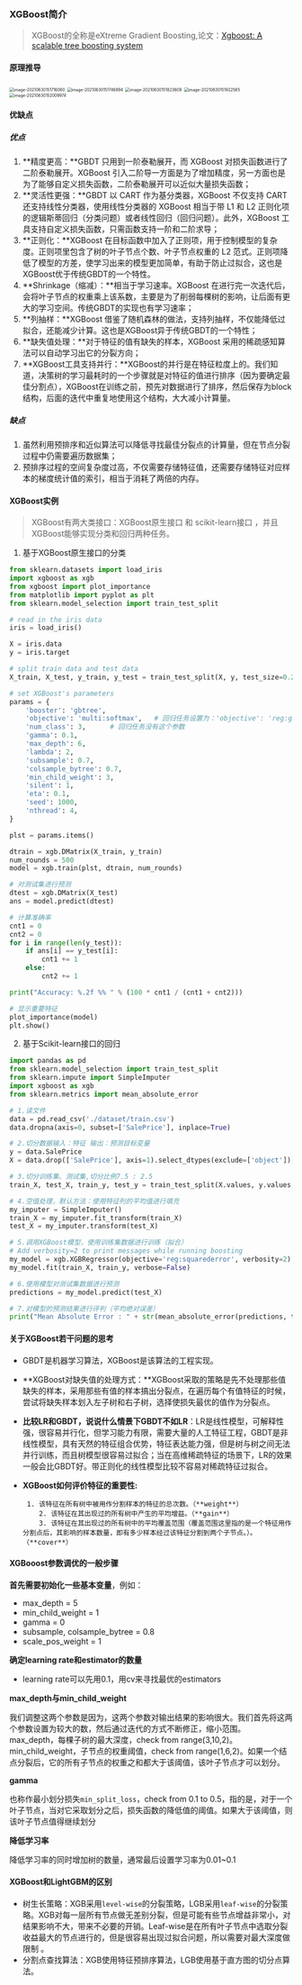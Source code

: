 ### XGBoost简介

> XGBoost的全称是eXtreme Gradient Boosting,论文：[Xgboost: A scalable tree boosting system](https://dl.acm.org/doi/abs/10.1145/2939672.2939785)

#### 原理推导

<img src="figure/image-20210630151716080.png" alt="image-20210630151716080" style="zoom:50%;" />

<img src="figure/image-20210630151746894.png" alt="image-20210630151746894" style="zoom:50%;" />

<img src="figure/image-20210630151823609.png" alt="image-20210630151823609" style="zoom:50%;" />

<img src="figure/image-20210630151922565.png" alt="image-20210630151922565" style="zoom:50%;" />

<img src="figure/image-20210630152009974.png" alt="image-20210630152009974" style="zoom:50%;" />

#### 优缺点

##### 优点

1. **精度更高：**GBDT 只用到一阶泰勒展开，而 XGBoost 对损失函数进行了二阶泰勒展开。XGBoost 引入二阶导一方面是为了增加精度，另一方面也是为了能够自定义损失函数，二阶泰勒展开可以近似大量损失函数；
2. **灵活性更强：**GBDT 以 CART 作为基分类器，XGBoost 不仅支持 CART 还支持线性分类器，使用线性分类器的 XGBoost 相当于带 L1 和 L2 正则化项的逻辑斯蒂回归（分类问题）或者线性回归（回归问题）。此外，XGBoost 工具支持自定义损失函数，只需函数支持一阶和二阶求导；
3. **正则化：**XGBoost 在目标函数中加入了正则项，用于控制模型的复杂度。正则项里包含了树的叶子节点个数、叶子节点权重的 L2 范式。正则项降低了模型的方差，使学习出来的模型更加简单，有助于防止过拟合，这也是XGBoost优于传统GBDT的一个特性。
4. **Shrinkage（缩减）：**相当于学习速率。XGBoost 在进行完一次迭代后，会将叶子节点的权重乘上该系数，主要是为了削弱每棵树的影响，让后面有更大的学习空间。传统GBDT的实现也有学习速率；
5. **列抽样：**XGBoost 借鉴了随机森林的做法，支持列抽样，不仅能降低过拟合，还能减少计算。这也是XGBoost异于传统GBDT的一个特性；
6. **缺失值处理：**对于特征的值有缺失的样本，XGBoost 采用的稀疏感知算法可以自动学习出它的分裂方向；
7. **XGBoost工具支持并行：**XGBoost的并行是在特征粒度上的。我们知道，决策树的学习最耗时的一个步骤就是对特征的值进行排序（因为要确定最佳分割点），XGBoost在训练之前，预先对数据进行了排序，然后保存为block结构，后面的迭代中重复地使用这个结构，大大减小计算量。

##### 缺点

1. 虽然利用预排序和近似算法可以降低寻找最佳分裂点的计算量，但在节点分裂过程中仍需要遍历数据集；
2. 预排序过程的空间复杂度过高，不仅需要存储特征值，还需要存储特征对应样本的梯度统计值的索引，相当于消耗了两倍的内存。

#### **XGBoost实例**

> XGBoost有两大类接口：XGBoost原生接口 和 scikit-learn接口 ，并且XGBoost能够实现分类和回归两种任务。

1. 基于XGBoost原生接口的分类

```python
from sklearn.datasets import load_iris
import xgboost as xgb
from xgboost import plot_importance
from matplotlib import pyplot as plt
from sklearn.model_selection import train_test_split

# read in the iris data
iris = load_iris()

X = iris.data
y = iris.target

# split train data and test data
X_train, X_test, y_train, y_test = train_test_split(X, y, test_size=0.2, random_state=1234565)

# set XGBoost's parameters
params = {
    'booster': 'gbtree',
    'objective': 'multi:softmax',   # 回归任务设置为：'objective': 'reg:gamma',
    'num_class': 3,      # 回归任务没有这个参数
    'gamma': 0.1,
    'max_depth': 6,
    'lambda': 2,
    'subsample': 0.7,
    'colsample_bytree': 0.7,
    'min_child_weight': 3,
    'silent': 1,
    'eta': 0.1,
    'seed': 1000,
    'nthread': 4,
}

plst = params.items()

dtrain = xgb.DMatrix(X_train, y_train)
num_rounds = 500
model = xgb.train(plst, dtrain, num_rounds)

# 对测试集进行预测
dtest = xgb.DMatrix(X_test)
ans = model.predict(dtest)

# 计算准确率
cnt1 = 0
cnt2 = 0
for i in range(len(y_test)):
    if ans[i] == y_test[i]:
        cnt1 += 1
    else:
        cnt2 += 1

print("Accuracy: %.2f %% " % (100 * cnt1 / (cnt1 + cnt2)))

# 显示重要特征
plot_importance(model)
plt.show()
```

2. 基于Scikit-learn接口的回归

```python
import pandas as pd
from sklearn.model_selection import train_test_split
from sklearn.impute import SimpleImputer
import xgboost as xgb
from sklearn.metrics import mean_absolute_error

# 1.读文件
data = pd.read_csv('./dataset/train.csv')
data.dropna(axis=0, subset=['SalePrice'], inplace=True)

# 2.切分数据输入：特征 输出：预测目标变量
y = data.SalePrice
X = data.drop(['SalePrice'], axis=1).select_dtypes(exclude=['object'])

# 3.切分训练集、测试集,切分比例7.5 : 2.5
train_X, test_X, train_y, test_y = train_test_split(X.values, y.values, test_size=0.25)

# 4.空值处理，默认方法：使用特征列的平均值进行填充
my_imputer = SimpleImputer()
train_X = my_imputer.fit_transform(train_X)
test_X = my_imputer.transform(test_X)

# 5.调用XGBoost模型，使用训练集数据进行训练（拟合）
# Add verbosity=2 to print messages while running boosting
my_model = xgb.XGBRegressor(objective='reg:squarederror', verbosity=2)  # xgb.XGBClassifier() XGBoost分类模型
my_model.fit(train_X, train_y, verbose=False)

# 6.使用模型对测试集数据进行预测
predictions = my_model.predict(test_X)

# 7.对模型的预测结果进行评判（平均绝对误差）
print("Mean Absolute Error : " + str(mean_absolute_error(predictions, test_y)))
```

#### **关于XGBoost若干问题的思考**

+ GBDT是机器学习算法，XGBoost是该算法的工程实现。

+  **XGBoost对缺失值的处理方式：**XGBoost采取的策略是先不处理那些值缺失的样本，采用那些有值的样本搞出分裂点，在遍历每个有值特征的时候，尝试将缺失样本划入左子树和右子树，选择使损失最优的值作为分裂点。

+ **比较LR和GBDT，说说什么情景下GBDT不如LR**：LR是线性模型，可解释性强，很容易并行化，但学习能力有限，需要大量的人工特征工程，GBDT是非线性模型，具有天然的特征组合优势，特征表达能力强，但是树与树之间无法并行训练，而且树模型很容易过拟合；当在高维稀疏特征的场景下，LR的效果一般会比GBDT好。带正则化的线性模型比较不容易对稀疏特征过拟合。

+ **XGBoost如何评价特征的重要性:**

       1. 该特征在所有树中被用作分割样本的特征的总次数。（**weight**）
          2. 该特征在其出现过的所有树中产生的平均增益。（**gain**）
          3. 该特征在其出现过的所有树中的平均覆盖范围（覆盖范围这里指的是一个特征用作分割点后，其影响的样本数量，即有多少样本经过该特征分割到两个子节点。）。（**cover**）

#### XGBooost参数调优的一般步骤

**首先需要初始化一些基本变量**，例如：

+ max_depth = 5
+ min_child_weight = 1
+ gamma = 0
+ subsample, colsample_bytree = 0.8
+ scale_pos_weight = 1

**确定learning rate和estimator的数量**

+ learning rate可以先用0.1，用cv来寻找最优的estimators

**max_depth与min_child_weight**

我们调整这两个参数是因为，这两个参数对输出结果的影响很大。我们首先将这两个参数设置为较大的数，然后通过迭代的方式不断修正，缩小范围。max_depth，每棵子树的最大深度，check from range(3,10,2)。min_child_weight，子节点的权重阈值，check from range(1,6,2)。如果一个结点分裂后，它的所有子节点的权重之和都大于该阈值，该叶子节点才可以划分。

**gamma**

也称作最小划分损失`min_split_loss`，check from 0.1 to 0.5，指的是，对于一个叶子节点，当对它采取划分之后，损失函数的降低值的阈值。如果大于该阈值，则该叶子节点值得继续划分

**降低学习率**

降低学习率的同时增加树的数量，通常最后设置学习率为0.01~0.1

#### XGBoost和LightGBM的区别

+ 树生长策略：XGB采用`level-wise`的分裂策略，LGB采用`leaf-wise`的分裂策略。XGB对每一层所有节点做无差别分裂，但是可能有些节点增益非常小，对结果影响不大，带来不必要的开销。Leaf-wise是在所有叶子节点中选取分裂收益最大的节点进行的，但是很容易出现过拟合问题，所以需要对最大深度做限制 。
+ 分割点查找算法：XGB使用特征预排序算法，LGB使用基于直方图的切分点算法。



















